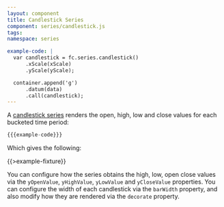 ```yaml
---
layout: component
title: Candlestick Series
component: series/candlestick.js
tags:
namespace: series

example-code: |
  var candlestick = fc.series.candlestick()
      .xScale(xScale)
      .yScale(yScale);

  container.append('g')
      .datum(data)
      .call(candlestick);
---
```


A [candlestick series](http://en.wikipedia.org/wiki/Candlestick_chart) renders the open, high, low and close values for each bucketed time period:

```js
{{{example-code}}}
```

Which gives the following:

{{>example-fixture}}

You can configure how the series obtains the high, low, open close values via the `yOpenValue`, `yHighValue`, `yLowValue` and `yCloseValue` properties. You can configure the width of each candlestick via the `barWidth` property, and also modify how they are rendered via the `decorate` property.


